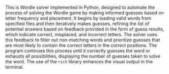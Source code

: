 This is Wordle solver implemented in Python, designed to automate the process of solving the Wordle game by making informed guesses based on letter frequency and placement. It begins by loading valid words from specified files and then iteratively makes guesses, refining the list of potential answers based on feedback provided in the form of guess results, which indicate correct, misplaced, and incorrect letters. The solver uses this feedback to filter out non-matching words and prioritize guesses that are most likely to contain the correct letters in the correct positions. The program continues this process until it correctly guesses the word or exhausts all possibilities, displaying the number of guesses taken to solve the word. The use of the `rich` library enhances the visual output in the terminal.
